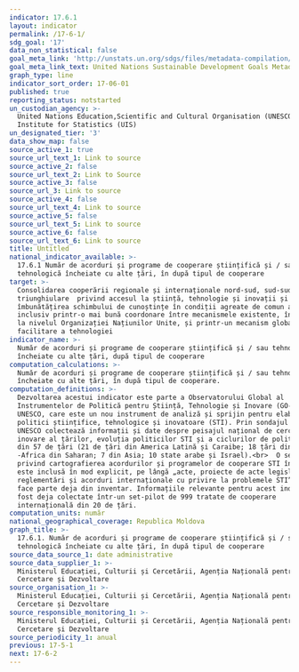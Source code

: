 ```yaml
---
indicator: 17.6.1
layout: indicator
permalink: /17-6-1/
sdg_goal: '17'
data_non_statistical: false
goal_meta_link: 'http://unstats.un.org/sdgs/files/metadata-compilation/Metadata-Goal-17.pdf'
goal_meta_link_text: United Nations Sustainable Development Goals Metadata (pdf 468kB)
graph_type: line
indicator_sort_order: 17-06-01
published: true
reporting_status: notstarted
un_custodian_agency: >-
  United Nations Education,Scientific and Cultural Organisation (UNESCO) -
  Institute for Statistics (UIS)
un_designated_tier: '3'
data_show_map: false
source_active_1: true
source_url_text_1: Link to source
source_active_2: false
source_url_text_2: Link to Source
source_active_3: false
source_url_3: Link to source
source_active_4: false
source_url_text_4: Link to source
source_active_5: false
source_url_text_5: Link to source
source_active_6: false
source_url_text_6: Link to source
title: Untitled
national_indicator_available: >-
  17.6.1 Număr de acorduri și programe de cooperare științifică și / sau
  tehnologică încheiate cu alte țări, în după tipul de cooperare
target: >-
  Consolidarea cooperării regionale și internaționale nord-sud, sud-sud și
  triunghiulare  privind accesul la știință, tehnologie și inovații și
  îmbunătățirea schimbului de cunoștințe în condiții agreate de comun acord,
  inclusiv printr-o mai bună coordonare între mecanismele existente, în special
  la nivelul Organizației Națiunilor Unite, și printr-un mecanism global de
  facilitare a tehnologiei
indicator_name: >-
  Număr de acorduri și programe de cooperare științifică și / sau tehnologică
  încheiate cu alte țări, după tipul de cooperare
computation_calculations: >-
  Număr de acorduri și programe de cooperare științifică și / sau tehnologică
  încheiate cu alte țări, în după tipul de cooperare.
computation_definitions: >-
  Dezvoltarea acestui indicator este parte a Observatorului Global al
  Instrumentelor de Politică pentru Știință, Tehnologie și Inovare (GO-SPIN)
  UNESCO, care este un nou instrument de analiză și sprijin pentru elaborarea de
  politici științifice, tehnologice și inovatoare (STI). Prin sondajul GO-SPIN,
  UNESCO colectează informații și date despre peisajul național de cercetare și
  inovare al țărilor, evoluția politicilor STI și a ciclurilor de politici STI
  din 57 de țări (21 de țări din America Latină și Caraibe; 18 țări din Sub
  -Africa din Saharan; 7 din Asia; 10 state arabe și Israel).<br>  O secțiune
  privind cartografierea acordurilor și programelor de cooperare STI între țări
  este inclusă în mod explicit, pe lângă „acte, proiecte de acte legislative,
  reglementări și acorduri internaționale cu privire la problemele STI”, care
  face parte deja din inventar. Informațiile relevante pentru acest indicator au
  fost deja colectate într-un set-pilot de 999 tratate de cooperare
  internațională din 20 de țări.
computation_units: număr
national_geographical_coverage: Republica Moldova
graph_title: >-
  17.6.1. Număr de acorduri și programe de cooperare științifică și / sau
  tehnologică încheiate cu alte țări, în după tipul de cooperare
source_data_source_1: date administrative
source_data_supplier_1: >-
  Ministerul Educației, Culturii și Cercetării, Agenția Națională pentru
  Cercetare și Dezvoltare
source_organisation_1: >-
  Ministerul Educației, Culturii și Cercetării, Agenția Națională pentru
  Cercetare și Dezvoltare
source_responsible_monitoring_1: >-
  Ministerul Educației, Culturii și Cercetării, Agenția Națională pentru
  Cercetare și Dezvoltare
source_periodicity_1: anual
previous: 17-5-1
next: 17-6-2
---
```

